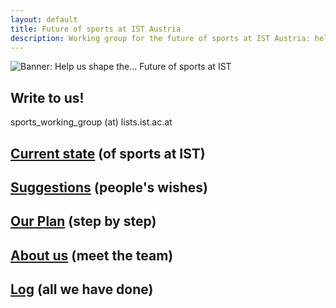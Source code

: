 ```yaml
---
layout: default
title: Future of sports at IST Austria 
description: Working group for the future of sports at IST Austria: helping management on taking good decisions.
---
```


![Banner: Help us shape the... Future of sports at IST](/images/2021-1126-banner.jpg)

## Write to us!

sports_working_group (at) lists.ist.ac.at

## <a href="{{site.baseurl}}/current_state/">Current state</a> (of sports at IST)

## <a href="{{site.baseurl}}/suggestions/">Suggestions</a> (people's wishes)

## <a href="{{site.baseurl}}/our_plan/">Our Plan</a> (step by step)

## <a href="{{site.baseurl}}/about_us/">About us</a> (meet the team)

## <a href="{{site.baseurl}}/log/">Log</a> (all we have done)
